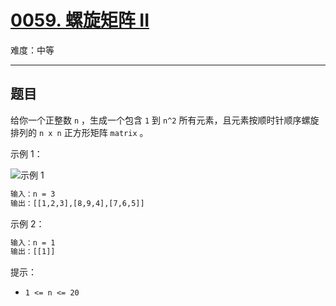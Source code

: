 # [0059. 螺旋矩阵 II](https://leetcode-cn.com/problems/spiral-matrix-ii)

难度：中等

---

## 题目

给你一个正整数 `n` ，生成一个包含 `1` 到 `n^2` 所有元素，且元素按顺时针顺序螺旋排列的 `n x n` 正方形矩阵 `matrix` 。

示例 1：

![示例 1](./images/spiraln.jpg)

```txt
输入：n = 3
输出：[[1,2,3],[8,9,4],[7,6,5]]
```

示例 2：

```txt
输入：n = 1
输出：[[1]]
```

提示：

- `1 <= n <= 20`

